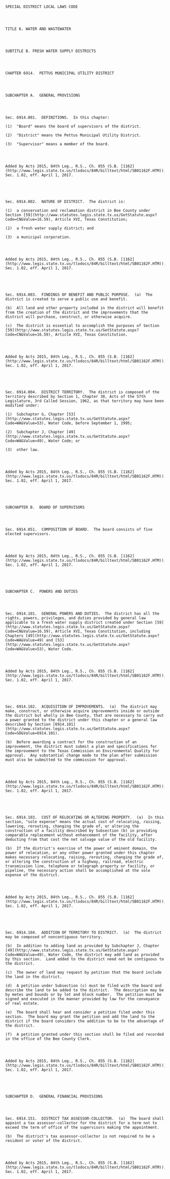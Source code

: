 ﻿
    
    
    	
    					
    
    
    SPECIAL DISTRICT LOCAL LAWS CODE
    
      
    
    
    TITLE 6. WATER AND WASTEWATER
    
      
    
    
    SUBTITLE B. FRESH WATER SUPPLY DISTRICTS
    
      
    
    
    CHAPTER 6914.  PETTUS MUNICIPAL UTILITY DISTRICT
    
      
    
    
    SUBCHAPTER A.  GENERAL PROVISIONS
    
      
    
    
    Sec. 6914.001.  DEFINITIONS.  In this chapter:
    
    (1)  "Board" means the board of supervisors of the district.
    
    (2)  "District" means the Pettus Municipal Utility District.
    
    (3)  "Supervisor" means a member of the board.
    
    
    
    
    Added by Acts 2015, 84th Leg., R.S., Ch. 855 (S.B. [1162](http://www.legis.state.tx.us/tlodocs/84R/billtext/html/SB01162F.HTM)), Sec. 1.02, eff. April 1, 2017.
    
    
    
    
    
    Sec. 6914.002.  NATURE OF DISTRICT.  The district is:
    
    (1)  a conservation and reclamation district in Bee County under Section [59](http://www.statutes.legis.state.tx.us/GetStatute.aspx?Code=CN&Value=16.59), Article XVI, Texas Constitution;
    
    (2)  a fresh water supply district; and
    
    (3)  a municipal corporation.
    
    
    
    
    Added by Acts 2015, 84th Leg., R.S., Ch. 855 (S.B. [1162](http://www.legis.state.tx.us/tlodocs/84R/billtext/html/SB01162F.HTM)), Sec. 1.02, eff. April 1, 2017.
    
    
    
    
    
    Sec. 6914.003.  FINDINGS OF BENEFIT AND PUBLIC PURPOSE.  (a)  The district is created to serve a public use and benefit.
    
    (b)  All land and other property included in the district will benefit from the creation of the district and the improvements that the district will purchase, construct, or otherwise acquire.
    
    (c)  The district is essential to accomplish the purposes of Section [59](http://www.statutes.legis.state.tx.us/GetStatute.aspx?Code=CN&Value=16.59), Article XVI, Texas Constitution.
    
    
    
    
    Added by Acts 2015, 84th Leg., R.S., Ch. 855 (S.B. [1162](http://www.legis.state.tx.us/tlodocs/84R/billtext/html/SB01162F.HTM)), Sec. 1.02, eff. April 1, 2017.
    
    
    
    
    
    Sec. 6914.004.  DISTRICT TERRITORY.  The district is composed of the territory described by Section 1, Chapter 38, Acts of the 57th Legislature, 3rd Called Session, 1962, as that territory may have been modified under:
    
    (1)  Subchapter G, Chapter [53](http://www.statutes.legis.state.tx.us/GetStatute.aspx?Code=WA&Value=53), Water Code, before September 1, 1995;
    
    (2)  Subchapter J, Chapter [49](http://www.statutes.legis.state.tx.us/GetStatute.aspx?Code=WA&Value=49), Water Code; or
    
    (3)  other law.
    
    
    
    
    Added by Acts 2015, 84th Leg., R.S., Ch. 855 (S.B. [1162](http://www.legis.state.tx.us/tlodocs/84R/billtext/html/SB01162F.HTM)), Sec. 1.02, eff. April 1, 2017.
    
    
    
    
    
    SUBCHAPTER B.  BOARD OF SUPERVISORS
    
      
    
    
    Sec. 6914.051.  COMPOSITION OF BOARD.  The board consists of five elected supervisors.
    
    
    
    
    Added by Acts 2015, 84th Leg., R.S., Ch. 855 (S.B. [1162](http://www.legis.state.tx.us/tlodocs/84R/billtext/html/SB01162F.HTM)), Sec. 1.02, eff. April 1, 2017.
    
    
    
    
    
    SUBCHAPTER C.  POWERS AND DUTIES
    
      
    
    
    Sec. 6914.101.  GENERAL POWERS AND DUTIES.  The district has all the rights, powers, privileges, and duties provided by general law applicable to a fresh water supply district created under Section [59](http://www.statutes.legis.state.tx.us/GetStatute.aspx?Code=CN&Value=16.59), Article XVI, Texas Constitution, including Chapters [49](http://www.statutes.legis.state.tx.us/GetStatute.aspx?Code=WA&Value=49) and [53](http://www.statutes.legis.state.tx.us/GetStatute.aspx?Code=WA&Value=53), Water Code.
    
    
    
    
    Added by Acts 2015, 84th Leg., R.S., Ch. 855 (S.B. [1162](http://www.legis.state.tx.us/tlodocs/84R/billtext/html/SB01162F.HTM)), Sec. 1.02, eff. April 1, 2017.
    
    
    
    
    
    Sec. 6914.102.  ACQUISITION OF IMPROVEMENTS.  (a)  The district may make, construct, or otherwise acquire improvements inside or outside the district but wholly in Bee County, that are necessary to carry out a power granted to the district under this chapter or a general law described by Section [6914.101](http://www.statutes.legis.state.tx.us/GetStatute.aspx?Code=SD&Value=6914.101).
    
    (b)  Before awarding a contract for the construction of an improvement, the district must submit a plan and specifications for the improvement to the Texas Commission on Environmental Quality for approval.  Any substantial change made to the plan after submission must also be submitted to the commission for approval.
    
    
    
    
    Added by Acts 2015, 84th Leg., R.S., Ch. 855 (S.B. [1162](http://www.legis.state.tx.us/tlodocs/84R/billtext/html/SB01162F.HTM)), Sec. 1.02, eff. April 1, 2017.
    
    
    
    
    
    Sec. 6914.103.  COST OF RELOCATING OR ALTERING PROPERTY.  (a)  In this section, "sole expense" means the actual cost of relocating, raising, lowering, rerouting, changing the grade of, or altering the construction of a facility described by Subsection (b) in providing comparable replacement without enhancement of the facility, after deducting from that cost the net salvage value of the old facility.
    
    (b)  If the district's exercise of the power of eminent domain, the power of relocation, or any other power granted under this chapter makes necessary relocating, raising, rerouting, changing the grade of, or altering the construction of a highway, railroad, electric transmission line, telephone or telegraph property or facility, or pipeline, the necessary action shall be accomplished at the sole expense of the district.
    
    
    
    
    Added by Acts 2015, 84th Leg., R.S., Ch. 855 (S.B. [1162](http://www.legis.state.tx.us/tlodocs/84R/billtext/html/SB01162F.HTM)), Sec. 1.02, eff. April 1, 2017.
    
    
    
    
    
    Sec. 6914.104.  ADDITION OF TERRITORY TO DISTRICT.  (a)  The district may be composed of noncontiguous territory.
    
    (b)  In addition to adding land as provided by Subchapter J, Chapter [49](http://www.statutes.legis.state.tx.us/GetStatute.aspx?Code=WA&Value=49), Water Code, the district may add land as provided by this section.  Land added to the district need not be contiguous to the district.
    
    (c)  The owner of land may request by petition that the board include the land in the district.
    
    (d)  A petition under Subsection (c) must be filed with the board and describe the land to be added to the district.  The description may be by metes and bounds or by lot and block number.  The petition must be signed and executed in the manner provided by law for the conveyance of real estate.
    
    (e)  The board shall hear and consider a petition filed under this section.  The board may grant the petition and add the land to the district if the board considers the addition to be to the advantage of the district.
    
    (f)  A petition granted under this section shall be filed and recorded in the office of the Bee County Clerk.
    
    
    
    
    Added by Acts 2015, 84th Leg., R.S., Ch. 855 (S.B. [1162](http://www.legis.state.tx.us/tlodocs/84R/billtext/html/SB01162F.HTM)), Sec. 1.02, eff. April 1, 2017.
    
    
    
    
    
    SUBCHAPTER D.  GENERAL FINANCIAL PROVISIONS
    
      
    
    
    Sec. 6914.151.  DISTRICT TAX ASSESSOR-COLLECTOR.  (a)  The board shall appoint a tax assessor-collector for the district for a term not to exceed the term of office of the supervisors making the appointment.
    
    (b)  The district's tax assessor-collector is not required to be a resident or voter of the district.
    
    
    
    
    Added by Acts 2015, 84th Leg., R.S., Ch. 855 (S.B. [1162](http://www.legis.state.tx.us/tlodocs/84R/billtext/html/SB01162F.HTM)), Sec. 1.02, eff. April 1, 2017.
    
    
    
    
    				
